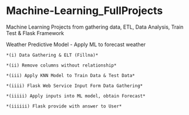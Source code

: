 # Machine-Learning_FullProjects
Machine Learning Projects from gathering data, ETL, Data Analysis, Train Test &amp; Flask Framework

Weather Predictive Model - Apply ML to forecast weather

    *(i) Data Gathering & ELT (Fillna)*

    *(ii) Remove columns without relationship*

    *(iii) Apply KNN Model to Train Data & Test Data*

    *(iiii) Flask Web Service Input Form Data Gathering*

    *(iiiii) Apply inputs into ML model, obtain Forecast*

    *(iiiiii) Flask provide with answer to User*
